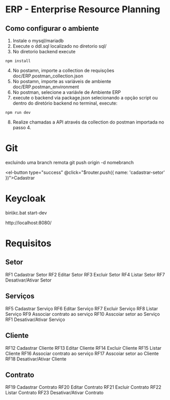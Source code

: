 # ERP - Enterprise Resource Planning

## Como configurar o ambiente

1. Instale o mysql/mariadb
2. Execute o ddl.sql localizado no diretorio sql/
3. No diretorio backend execute

```shell
npm install
```

4. No postamn, importe a collection de requisções doc/ERP.postman_collection.json
5. No postamn, importe as variáveis de ambiente doc/ERP.postman_environment
6. No postman, selecione a variávle de Ambiente ERP
7. execute o backend via package.json selecionando a opção script ou dentro do diretório backend no terminal, execute:

```shell
npm run dev
```

8. Realize chamadas a API através da collection do postman importada no passo 4.


# Git
excluindo uma branch remota
git push origin -d nomebranch


<el-button type="success" @click="$router.push({ name: 'cadastrar-setor' })">Cadastrar</el-button>


# Keycloak
 bin\kc.bat start-dev

http://localhost:8080/


# Requisitos

## Setor 
RF1 Cadastrar Setor
RF2 Editar Setor
RF3 Excluir Setor
RF4 Listar Setor
RF7 Desativar/Ativar Setor

## Serviços
RF5 Cadastrar Serviço
RF6 Editar Serviço
RF7 Excluir Serviço
RF8 Listar Serviço
RF9 Associar contrato ao serviço
RF10 Asscoiar setor ao Serviço
RF1 Desativar/Ativar Serviço

## Cliente
RF12 Cadastrar Cliente
RF13 Editar Cliente
RF14 Excluir Cliente
RF15 Listar Cliente
RF16 Associar contrato ao serviço
RF17 Asscoiar setor ao Cliente
RF18 Desativar/Ativar Cliente

## Contrato 
RF19 Cadastrar Contrato
RF20 Editar Contrato
RF21 Excluir Contrato
RF22 Listar Contrato
RF23 Desativar/Ativar Contrato